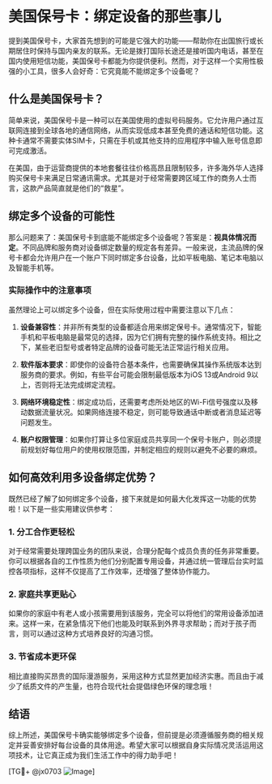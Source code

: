 # 美国保号卡：绑定设备的那些事儿

提到美国保号卡，大家首先想到的可能是它强大的功能——帮助你在出国旅行或长期居住时保持与国内亲友的联系。无论是拨打国际长途还是接听国内电话，甚至在国内使用短信功能，美国保号卡都能为你提供便利。然而，对于这样一个实用性极强的小工具，很多人会好奇：它究竟能不能绑定多个设备呢？

## 什么是美国保号卡？

简单来说，美国保号卡是一种可以在美国使用的虚拟号码服务。它允许用户通过互联网连接到全球各地的通信网络，从而实现低成本甚至免费的通话和短信功能。这种卡通常不需要实体SIM卡，只需在手机或其他支持的应用程序中输入账号信息即可完成激活。

在美国，由于运营商提供的本地套餐往往价格高昂且限制较多，许多海外华人选择购买保号卡来满足日常通讯需求。尤其是对于经常需要跨区域工作的商务人士而言，这款产品简直就是他们的“救星”。

## 绑定多个设备的可能性

那么问题来了：美国保号卡到底能不能绑定多个设备呢？答案是：**视具体情况而定**。不同品牌和服务商对设备绑定数量的规定各有差异。一般来说，主流品牌的保号卡都会允许用户在一个账户下同时绑定多台设备，比如平板电脑、笔记本电脑以及智能手机等。

### 实际操作中的注意事项

虽然理论上可以绑定多个设备，但在实际使用过程中需要注意以下几点：

1. **设备兼容性**：并非所有类型的设备都适合用来绑定保号卡。通常情况下，智能手机和平板电脑是最常见的选择，因为它们拥有完整的操作系统支持。相比之下，某些老旧型号或者特定品牌的设备可能无法正常运行相关应用。
   
2. **软件版本要求**：即使你的设备符合基本条件，也需要确保其操作系统版本达到服务商的要求。例如，有些平台可能会限制最低版本为iOS 13或Android 9以上，否则将无法完成绑定流程。

3. **网络环境稳定性**：绑定成功后，还需要考虑所处地区的Wi-Fi信号强度以及移动数据流量状况。如果网络连接不稳定，则可能导致通话中断或者消息延迟等问题发生。

4. **账户权限管理**：如果你打算让多位家庭成员共享同一个保号卡账户，则必须提前规划好每位用户的使用权限范围，并制定相应的规则以避免不必要的麻烦。

## 如何高效利用多设备绑定优势？

既然已经了解了如何绑定多个设备，接下来就是如何最大化发挥这一功能的优势啦！以下是一些实用建议供参考：

### 1. 分工合作更轻松
对于经常需要处理跨国业务的团队来说，合理分配每个成员负责的任务非常重要。你可以根据各自的工作性质为他们分别配置专用设备，并通过统一管理后台实时监控各项指标，这样不仅提高了工作效率，还增强了整体协作能力。

### 2. 家庭共享更贴心
如果你的家庭中有老人或小孩需要用到该服务，完全可以将他们的常用设备添加进来。这样一来，在紧急情况下他们也能及时联系到外界寻求帮助；而对于孩子而言，则可以通过这种方式培养良好的沟通习惯。

### 3. 节省成本更环保
相比直接购买昂贵的国际漫游服务，采用这种方式显然更加经济实惠。而且由于减少了纸质文件的产生量，也符合现代社会提倡绿色环保的理念哦！

## 结语

综上所述，美国保号卡确实能够绑定多个设备，但前提是必须遵循服务商的相关规定并妥善安排好每台设备的具体用途。希望大家可以根据自身实际情况灵活运用这项技术，让它真正成为我们生活工作中的得力助手吧！

[TG💪+ @jx0703 ![Image](https://github.com/user-attachments/assets/dbca1d08-cadb-493c-b0ec-ad6f7a83f270)]